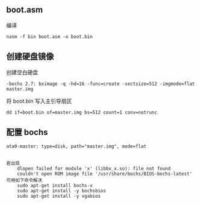 ## boot.asm

编译

    nasm -f bin boot.asm -o boot.bin

## 创建硬盘镜像

创建空白硬盘

    -bochs 2.7: bximage -q -hd=16 -func=create -sectsize=512 -imgmode=flat master.img

将 boot.bin 写入主引导扇区

    dd if=boot.bin of=master.img bs=512 count=1 conv=notrunc

## 配置 bochs

    ata0-master: type=disk, path="master.img", mode=flat
    

    若出现
        dlopen failed for module 'x' (libbx_x.so): file not found
        couldn't open ROM image file '/usr/share/bochs/BIOS-bochs-latest'
    可用如下命令解决
        sudo apt-get install bochs-x
        sudo apt-get install -y bochsbios
        sudo apt-get install -y vgabios